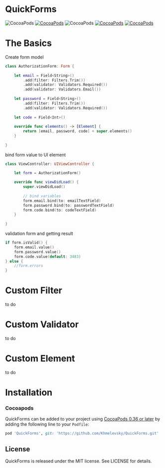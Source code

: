 # QuickForms
![CocoaPods](https://img.shields.io/badge/platform-iOS,tvOS-lightgray.svg)
[![CocoaPods](https://img.shields.io/badge/pod-0.4-blue.svg)](https://github.com/Khmelevsky/QuickForms)
![CocoaPods](https://img.shields.io/badge/status-alpha-orange.svg)
[![CocoaPods](https://img.shields.io/badge/swift-4.0-brightgreen.svg)](https://swift.org)
[![CocoaPods](https://img.shields.io/badge/license-MIT-lightgray.svg)](https://github.com/Khmelevsky/QuickForms/blob/master/LICENSE)

# The Basics
Create form model
```swift
class AuthorizationForm: Form {
    
    let email = Field<String>()
        .add(filter: Filters.Trim())
        .add(validator: Validators.Required())
        .add(validator: Validators.Email())
    
    let password = Field<String>()
        .add(filter: Filters.Trim())
        .add(validator: Validators.Required())
    
    let code = Field<Int>()
    
    override func elements() -> [Element] {
        return [email, password, code] + super.elements()
    }
    
}
```
bind form value to UI element
```swift
class ViewController: UIViewController {

    let form = AuthorizationForm()
    
    override func viewDidLoad() {
        super.viewDidLoad()
        
        // bind variables
        form.email.bind(to: emailTextField)
        form.password.bind(to: passwordTextField)
        form.code.bind(to: codeTextField)
    }
    
}
```

validation form and getting result
```swift
if form.isValid() {
    form.email.value()
    form.password.value()
    form.code.value(default: 3483)
} else {
    //form.errors
}
```

# Custom Filter
to do

# Custom Validator
to do

# Custom Element
to do

# Installation
### Cocoapods
QuickForms can be added to your project using [CocoaPods 0.36 or later](http://blog.cocoapods.org/Pod-Authors-Guide-to-CocoaPods-Frameworks/) by adding the following line to your `Podfile`:

```ruby
pod 'QuickForms', git: 'https://github.com/Khmelevsky/QuickForms.git'
```

## License

QuickForms is released under the MIT license. See LICENSE for details.
